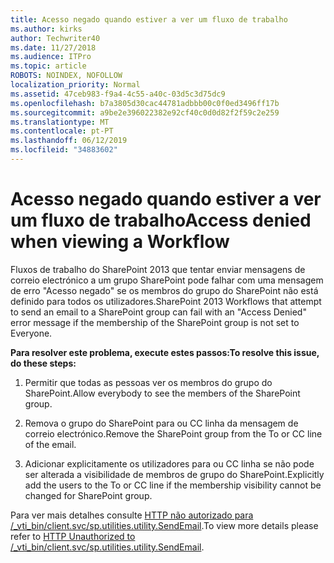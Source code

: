 ```yaml
---
title: Acesso negado quando estiver a ver um fluxo de trabalho
ms.author: kirks
author: Techwriter40
ms.date: 11/27/2018
ms.audience: ITPro
ms.topic: article
ROBOTS: NOINDEX, NOFOLLOW
localization_priority: Normal
ms.assetid: 47ceb983-f9a4-4c55-a40c-03d5c3d75dc9
ms.openlocfilehash: b7a3805d30cac44781adbbb00c0f0ed3496ff17b
ms.sourcegitcommit: a9be2e396022382e92cf40c0d0d82f2f59c2e259
ms.translationtype: MT
ms.contentlocale: pt-PT
ms.lasthandoff: 06/12/2019
ms.locfileid: "34883602"
---
```

# <a name="access-denied-when-viewing-a-workflow"></a><span data-ttu-id="46415-102">Acesso negado quando estiver a ver um fluxo de trabalho</span><span class="sxs-lookup"><span data-stu-id="46415-102">Access denied when viewing a Workflow</span></span>

<span data-ttu-id="46415-103">Fluxos de trabalho do SharePoint 2013 que tentar enviar mensagens de correio electrónico a um grupo SharePoint pode falhar com uma mensagem de erro "Acesso negado" se os membros do grupo do SharePoint não está definido para todos os utilizadores.</span><span class="sxs-lookup"><span data-stu-id="46415-103">SharePoint 2013 Workflows that attempt to send an email to a SharePoint group can fail with an "Access Denied" error message if the membership of the SharePoint group is not set to Everyone.</span></span>
  
 <span data-ttu-id="46415-104">**Para resolver este problema, execute estes passos:**</span><span class="sxs-lookup"><span data-stu-id="46415-104">**To resolve this issue, do these steps:**</span></span>
  
 1. <span data-ttu-id="46415-105">Permitir que todas as pessoas ver os membros do grupo do SharePoint.</span><span class="sxs-lookup"><span data-stu-id="46415-105">Allow everybody to see the members of the SharePoint group.</span></span>
  
 2. <span data-ttu-id="46415-106">Remova o grupo do SharePoint para ou CC linha da mensagem de correio electrónico.</span><span class="sxs-lookup"><span data-stu-id="46415-106">Remove the SharePoint group from the To or CC line of the email.</span></span>
  
 3. <span data-ttu-id="46415-107">Adicionar explicitamente os utilizadores para ou CC linha se não pode ser alterada a visibilidade de membros de grupo do SharePoint.</span><span class="sxs-lookup"><span data-stu-id="46415-107">Explicitly add the users to the To or CC line if the membership visibility cannot be changed for SharePoint group.</span></span>
  
<span data-ttu-id="46415-108">Para ver mais detalhes consulte [HTTP não autorizado para /_vti_bin/client.svc/sp.utilities.utility.SendEmail](https://go.microsoft.com/fwlink/?linkid=2044694&amp;clcid=0x409).</span><span class="sxs-lookup"><span data-stu-id="46415-108">To view more details please refer to [HTTP Unauthorized to /_vti_bin/client.svc/sp.utilities.utility.SendEmail](https://go.microsoft.com/fwlink/?linkid=2044694&amp;clcid=0x409).</span></span>
  